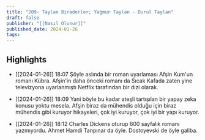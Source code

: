 ```yaml
---
title: "209- Taylan Biraderler; Yağmur Taylan - Durul Taylan"
draft: false
publisher: "[[Nasıl Olunur]]"
published_date: 2024-01-26
tags:
---
```



## Highlights
* [[2024-01-26]] 18:07  Şöyle aslında bir roman uyarlaması Afşin Kum'un romanı Kübra. Afşin'in daha önceki romanı da Sıcak Kafada zaten yine televizyona uyarlanmıştı Netflix tarafından bir dizi olarak.

* [[2024-01-26]] 18:09  Yani böyle bu kadar ateşli tartışılan bir yapay zeka konusu yoktu mesela. Afşin biraz da mühendis olduğu için biraz mühendis gibi kuruyor hikayeleri, çok iyi kuruyor, çok iyi bir yapı kuruyor.

* [[2024-01-26]] 18:12  Charles Dickens oturup 600 sayfalık romanı yazmıyordu. Ahmet Hamdi Tanpınar da öyle. Dostoyevski de öyle galiba.

